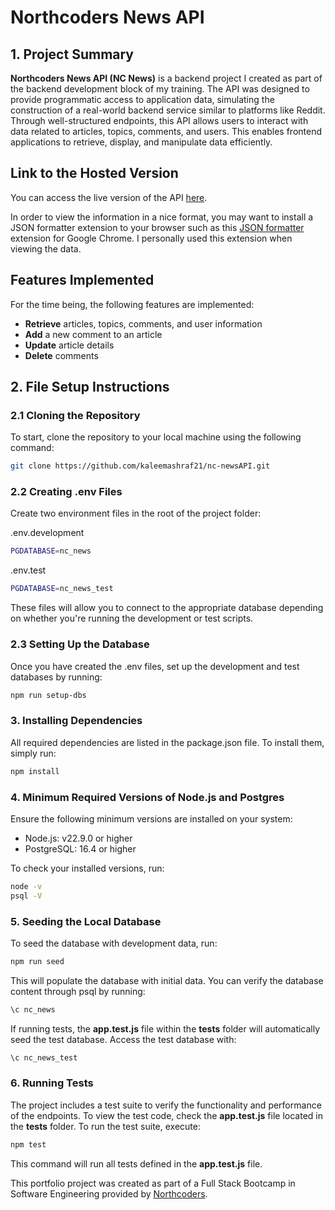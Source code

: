 # Northcoders News API

## 1. Project Summary

**Northcoders News API (NC News)** is a backend project I created as part of the backend development block of my training. The API was designed to provide programmatic access to application data, simulating the construction of a real-world backend service similar to platforms like Reddit. Through well-structured endpoints, this API allows users to interact with data related to articles, topics, comments, and users. This enables frontend applications to retrieve, display, and manipulate data efficiently.

## Link to the Hosted Version

You can access the live version of the API [here](https://nc-newsapi.onrender.com/).

In order to view the information in a nice format, you may want to install a JSON formatter extension to your browser such as this [JSON formatter](https://chromewebstore.google.com/detail/json-formatter/bcjindcccaagfpapjjmafapmmgkkhgoa?hl=en) extension for Google Chrome. I personally used this extension when viewing the data.

## Features Implemented

For the time being, the following features are implemented:

- **Retrieve** articles, topics, comments, and user information
- **Add** a new comment to an article
- **Update** article details
- **Delete** comments

## 2. File Setup Instructions

### 2.1 Cloning the Repository

To start, clone the repository to your local machine using the following command:

```bash
git clone https://github.com/kaleemashraf21/nc-newsAPI.git
```

### 2.2 Creating .env Files

Create two environment files in the root of the project folder:

.env.development

```bash
PGDATABASE=nc_news
```

.env.test

```bash
PGDATABASE=nc_news_test
```

These files will allow you to connect to the appropriate database depending on whether you're running the development or test scripts.

### 2.3 Setting Up the Database

Once you have created the .env files, set up the development and test databases by running:

```bash
npm run setup-dbs
```

### 3. Installing Dependencies

All required dependencies are listed in the package.json file. To install them, simply run:

```bash
npm install
```

### 4. Minimum Required Versions of Node.js and Postgres

Ensure the following minimum versions are installed on your system:

- Node.js: v22.9.0 or higher
- PostgreSQL: 16.4 or higher

To check your installed versions, run:

```bash
node -v
psql -V
```

### 5. Seeding the Local Database

To seed the database with development data, run:

```bash
npm run seed
```

This will populate the database with initial data. You can verify the database content through psql by running:

```bash
\c nc_news
```

If running tests, the **app.test.js** file within the **tests** folder will automatically seed the test database. Access the test database with:

```bash
\c nc_news_test
```

### 6. Running Tests

The project includes a test suite to verify the functionality and performance of the endpoints. To view the test code, check the
**app.test.js** file located in the **tests** folder. To run the test suite, execute:

```bash
npm test
```

This command will run all tests defined in the **app.test.js** file.

This portfolio project was created as part of a Full Stack Bootcamp in Software Engineering provided by [Northcoders](https://northcoders.com).
